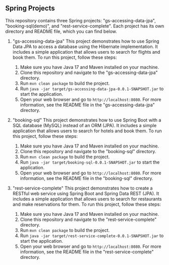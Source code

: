 ## Spring Projects

This repository contains three Spring projects: "gs-accessing-data-jpa", "booking-sql(demo)", and "rest-service-complete". Each project has its own directory and README file, which you can find below.

1. "gs-accessing-data-jpa"
   This project demonstrates how to use Spring Data JPA to access a database using the Hibernate implementation. It includes a simple application that allows users to search for flights and book them.
   To run this project, follow these steps:
   1. Make sure you have Java 17 and Maven installed on your machine.
   2. Clone this repository and navigate to the "gs-accessing-data-jpa" directory.
   3. Run `mvn clean package` to build the project.
   4. Run `java -jar target/gs-accessing-data-jpa-0.0.1-SNAPSHOT.jar` to start the application.
   5. Open your web browser and go to `http://localhost:8080`.
   For more information, see the README file in the "gs-accessing-data-jpa" directory.

2. "booking-sql"
   This project demonstrates how to use Spring Boot with a SQL database (MySQL) instead of an ORM (JPA). It includes a simple application that allows users to search for hotels and book them.
   To run this project, follow these steps:
   1. Make sure you have Java 17 and Maven installed on your machine.
   2. Clone this repository and navigate to the "booking-sql" directory.
   3. Run `mvn clean package` to build the project.
   4. Run `java -jar target/booking-sql-0.0.1-SNAPSHOT.jar` to start the application.
   5. Open your web browser and go to `http://localhost:8080`.
   For more information, see the README file in the "booking-sql" directory.

3. "rest-service-complete"
   This project demonstrates how to create a RESTful web service using Spring Boot and Spring Data REST (JPA). It includes a simple application that allows users to search for restaurants and make reservations for them.
   To run this project, follow these steps:
   1. Make sure you have Java 17 and Maven installed on your machine.
   2. Clone this repository and navigate to the "rest-service-complete" directory.
   3. Run `mvn clean package` to build the project.
   4. Run `java -jar target/rest-service-complete-0.0.1-SNAPSHOT.jar` to start the application.
   5. Open your web browser and go to `http://localhost:8080`.
   For more information, see the README file in the "rest-service-complete" directory.

